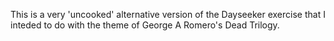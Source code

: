 This is a very 'uncooked' alternative version of the Dayseeker exercise that I inteded to do with the theme of George A Romero's Dead Trilogy.
